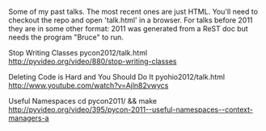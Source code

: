 Some of my past talks.  The most recent ones are just HTML.  You'll need to checkout the repo and open 'talk.html' in a browser.  For talks before 2011 they are in some other format: 2011 was generated from a ReST doc but needs the program "Bruce" to run.

Stop Writing Classes
pycon2012/talk.html
http://pyvideo.org/video/880/stop-writing-classes

Deleting Code is Hard and You Should Do It
pyohio2012/talk.html
http://www.youtube.com/watch?v=Ajln82vwycs

Useful Namespaces
cd pycon2011/ && make
http://pyvideo.org/video/395/pycon-2011--useful-namespaces--context-managers-a
